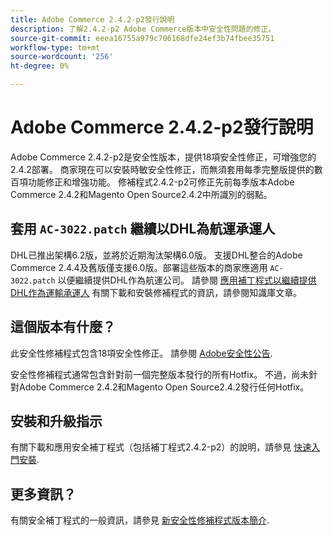 ```yaml
---
title: Adobe Commerce 2.4.2-p2發行說明
description: 了解2.4.2-p2 Adobe Commerce版本中安全性問題的修正。
source-git-commit: eeea16755a979c706168dfe24ef3b74fbee35751
workflow-type: tm+mt
source-wordcount: '256'
ht-degree: 0%

---
```



# Adobe Commerce 2.4.2-p2發行說明

Adobe Commerce 2.4.2-p2是安全性版本，提供18項安全性修正，可增強您的2.4.2部署。 商家現在可以安裝時敏安全性修正，而無須套用每季完整版提供的數百項功能修正和增強功能。 修補程式2.4.2-p2可修正先前每季版本Adobe Commerce 2.4.2和Magento Open Source2.4.2中所識別的弱點。

## 套用 `AC-3022.patch` 繼續以DHL為航運承運人

DHL已推出架構6.2版，並將於近期淘汰架構6.0版。 支援DHL整合的Adobe Commerce 2.4.4及舊版僅支援6.0版。部署這些版本的商家應適用 `AC-3022.patch` 以便繼續提供DHL作為航運公司。 請參閱 [應用補丁程式以繼續提供DHL作為運輸承運人](https://support.magento.com/hc/en-us/articles/7707818131597-Apply-a-patch-to-continue-offering-DHL-as-shipping-carrier) 有關下載和安裝修補程式的資訊，請參閱知識庫文章。

## 這個版本有什麼？

此安全性修補程式包含18項安全性修正。 請參閱 [Adobe安全性公告](https://helpx.adobe.com/security/products/magento/apsb21-64.html).

安全性修補程式通常包含針對前一個完整版本發行的所有Hotfix。 不過，尚未針對Adobe Commerce 2.4.2和Magento Open Source2.4.2發行任何Hotfix。

## 安裝和升級指示

有關下載和應用安全補丁程式（包括補丁程式2.4.2-p2）的說明，請參見 [快速入門安裝](../../../installation/composer.md).

## 更多資訊？

有關安全補丁程式的一般資訊，請參見 [新安全性修補程式版本簡介](https://community.magento.com/t5/Magento-DevBlog/Introducing-the-New-Security-Patch-Release/ba-p/141287).
